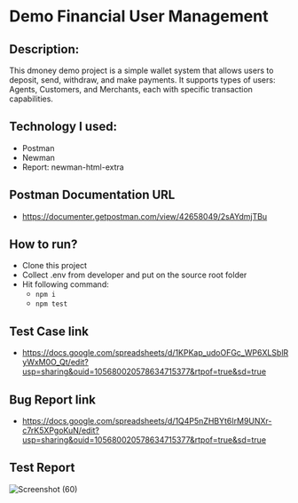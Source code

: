 # Demo Financial User Management
## Description: 
This dmoney demo project is a simple wallet system that allows users to deposit, send, withdraw, and make payments. It supports types of users: Agents, Customers, and Merchants, each with specific transaction capabilities. 
## Technology I used:
 - Postman
 - Newman
 - Report: newman-html-extra
## Postman Documentation URL
 - https://documenter.getpostman.com/view/42658049/2sAYdmjTBu
## How to run?
 - Clone this project
 - Collect .env from developer and put on the source root folder
 - Hit following command:
   - ``` npm i ```
   - ``` npm test ```
## Test Case link
 - https://docs.google.com/spreadsheets/d/1KPKap_udoOFGc_WP6XLSblRyWxM0O_Qt/edit?usp=sharing&ouid=105680020578634715377&rtpof=true&sd=true
## Bug Report link
 - https://docs.google.com/spreadsheets/d/1Q4P5nZHBYt6IrM9UNXr-c7rK5XPgoKuN/edit?usp=sharing&ouid=105680020578634715377&rtpof=true&sd=true
## Test Report
![Screenshot (60)](https://github.com/user-attachments/assets/7d714afe-f1b2-4518-9b08-524c6747b68e)
